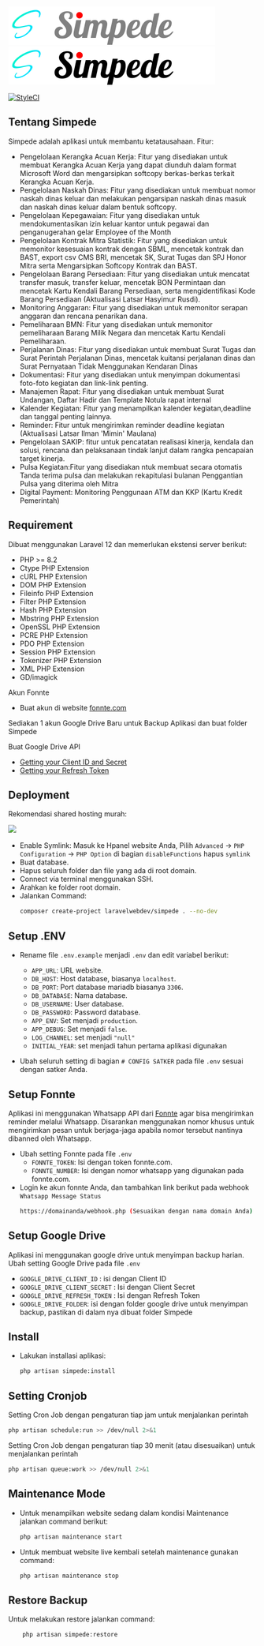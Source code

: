 ![Simpede logo](resources/img/dark.svg#gh-dark-mode-only)
![Simpede logo](resources/img/light.svg#gh-light-mode-only)

[![StyleCI](https://github.styleci.io/repos/840671846/shield?branch=main)](https://github.styleci.io/repos/840671846?branch=main)

## Tentang Simpede

Simpede adalah aplikasi untuk membantu ketatausahaan. Fitur:

- Pengelolaan Kerangka Acuan Kerja: Fitur yang disediakan untuk membuat Kerangka Acuan Kerja yang dapat diunduh dalam format Microsoft Word dan mengarsipkan softcopy berkas-berkas terkait Kerangka Acuan Kerja.
- Pengelolaan Naskah Dinas: Fitur yang disediakan untuk membuat nomor naskah dinas keluar dan melakukan pengarsipan naskah dinas masuk dan naskah dinas keluar dalam bentuk softcopy.
- Pengelolaan Kepegawaian: Fitur yang disediakan untuk mendokumentasikan izin keluar kantor untuk pegawai dan penganugerahan gelar Employee of the Month
- Pengelolaan Kontrak Mitra Statistik: Fitur yang disediakan untuk memonitor kesesuaian kontrak dengan SBML, mencetak kontrak dan BAST, export csv CMS BRI, mencetak SK, Surat Tugas dan SPJ Honor Mitra serta Mengarsipkan Softcopy Kontrak dan BAST.
- Pengelolaan Barang Persediaan: Fitur yang disediakan untuk mencatat transfer masuk, transfer keluar, mencetak BON Permintaan dan mencetak Kartu Kendali Barang Persediaan, serta mengidentifikasi Kode Barang Persediaan (Aktualisasi Latsar Hasyimur Rusdi).
- Monitoring Anggaran: Fitur yang disediakan untuk memonitor serapan anggaran dan rencana penarikan dana.
- Pemeliharaan BMN: Fitur yang disediakan untuk memonitor pemeliharaan Barang Milik Negara dan mencetak Kartu Kendali Pemeliharaan.
- Perjalanan Dinas: Fitur yang disediakan untuk membuat Surat Tugas dan Surat Perintah Perjalanan Dinas, mencetak kuitansi perjalanan dinas dan Surat Pernyataan Tidak Menggunakan Kendaran Dinas
- Dokumentasi: Fitur yang disediakan untuk menyimpan dokumentasi foto-foto kegiatan dan link-link penting.
- Manajemen Rapat: Fitur yang disediakan untuk membuat Surat Undangan, Daftar Hadir dan Template Notula rapat internal
- Kalender Kegiatan: Fitur yang menampilkan kalender kegiatan,deadline dan tanggal penting lainnya. 
- Reminder: Fitur untuk mengirimkan reminder deadline kegiatan (Aktualisasi Latsar Ilman 'Mimin' Maulana)
- Pengelolaan SAKIP: fitur untuk pencatatan realisasi kinerja, kendala dan solusi, rencana dan pelaksanaan tindak lanjut dalam rangka pencapaian target kinerja.
- Pulsa Kegiatan:Fitur yang disediakan ntuk membuat secara otomatis Tanda terima pulsa dan melakukan rekapitulasi bulanan Penggantian Pulsa yang diterima oleh Mitra
- Digital Payment: Monitoring Penggunaan ATM dan KKP (Kartu Kredit Pemerintah)
## Requirement

Dibuat menggunakan Laravel 12 dan memerlukan ekstensi server berikut:
- PHP >= 8.2
- Ctype PHP Extension
- cURL PHP Extension
- DOM PHP Extension
- Fileinfo PHP Extension
- Filter PHP Extension
- Hash PHP Extension
- Mbstring PHP Extension
- OpenSSL PHP Extension
- PCRE PHP Extension
- PDO PHP Extension
- Session PHP Extension
- Tokenizer PHP Extension
- XML PHP Extension
- GD/imagick

Akun Fonnte
- Buat akun di website [fonnte.com](https://fonnte.com/)

Sediakan 1 akun Google Drive Baru untuk Backup Aplikasi dan buat folder Simpede

Buat Google Drive API
- [Getting your Client ID and Secret](https://github.com/laravelwebdev/laravel-google-drive-demo/blob/master/README/1-getting-your-dlient-id-and-secret.md)
- [Getting your Refresh Token](https://github.com/laravelwebdev/laravel-google-drive-demo/blob/master/README/2-getting-your-refresh-token.md)


## Deployment

Rekomendasi shared hosting murah: 
<p><a href="https://niagahoster.co.id?REFERRALCODE=NH8UMUMHSEQ5" target="_blank">
<img src="https://www.cuponation.co.id/images/fit-in/256x/images/n/niagahoster.png">
</a></p>

- Enable Symlink:
  Masuk ke Hpanel website Anda, Pilih `Advanced` -> `PHP Configuration` -> `PHP Option` di bagian `disableFunctions` hapus `symlink`
- Buat database.
- Hapus seluruh folder dan file yang ada di root domain.
- Connect via terminal menggunakan SSH.
- Arahkan ke folder root domain.
- Jalankan Command: 
    ```bash
    composer create-project laravelwebdev/simpede . --no-dev
    ```
## Setup .ENV
- Rename file `.env.example` menjadi `.env` dan edit variabel berikut:
    * `APP_URL`: URL website.
    * `DB_HOST`: Host database, biasanya `localhost`.
    * `DB_PORT`: Port database mariadb biasanya `3306`.
    * `DB_DATABASE`: Nama database.
    * `DB_USERNAME`: User database.
    * `DB_PASSWORD`: Password database.
    * `APP_ENV`: Set menjadi `production`.
    * `APP_DEBUG`: Set menjadi `false`.
    * `LOG_CHANNEL`: set menjadi `"null"`
    * `INITIAL_YEAR`: set menjadi tahun pertama aplikasi digunakan

- Ubah seluruh setting di bagian `# CONFIG SATKER` pada file `.env` sesuai dengan satker Anda. 

## Setup Fonnte

Aplikasi ini menggunakan Whatsapp API dari [Fonnte](https://fonnte.com) agar bisa mengirimkan reminder melalui Whatsapp. Disarankan menggunakan nomor khusus untuk mengirimkan pesan untuk berjaga-jaga apabila nomor tersebut nantinya dibanned oleh Whatsapp.

- Ubah setting Fonnte pada file `.env`
    * `FONNTE_TOKEN`: Isi dengan token fonnte.com.
    * `FONNTE_NUMBER`: Isi dengan nomor whatsapp yang digunakan pada fonnte.com.
- Login ke akun fonnte Anda, dan tambahkan link berikut pada webhook `Whatsapp Message Status` 
    ```bash 
    https://domainanda/webhook.php (Sesuaikan dengan nama domain Anda)
    ```
## Setup Google Drive
Aplikasi ini menggunakan google drive untuk menyimpan backup harian.
Ubah setting Google Drive pada file `.env`
* `GOOGLE_DRIVE_CLIENT_ID` : isi dengan Client ID
* `GOOGLE_DRIVE_CLIENT_SECRET` : Isi dengan Client Secret
* `GOOGLE_DRIVE_REFRESH_TOKEN` : Isi dengan Refresh Token
* `GOOGLE_DRIVE_FOLDER`: isi dengan folder  google drive untuk menyimpan backup, pastikan di dalam nya dibuat folder Simpede

## Install
- Lakukan installasi aplikasi:
    ```bash
    php artisan simpede:install
    ```

## Setting Cronjob
Setting Cron Job dengan pengaturan tiap jam untuk menjalankan perintah
```bash
php artisan schedule:run >> /dev/null 2>&1
```
Setting Cron Job dengan pengaturan tiap 30 menit (atau disesuaikan) untuk menjalankan perintah
```bash
php artisan queue:work >> /dev/null 2>&1
```
    
## Maintenance Mode

- Untuk menampilkan website sedang dalam kondisi Maintenance jalankan command berikut:
    ```bash
    php artisan maintenance start
    ```
- Untuk membuat website live kembali setelah maintenance gunakan command:
    ```bash
    php artisan maintenance stop
    ```

## Restore Backup
Untuk melakukan restore jalankan command:
```bash
    php artisan simpede:restore
```

